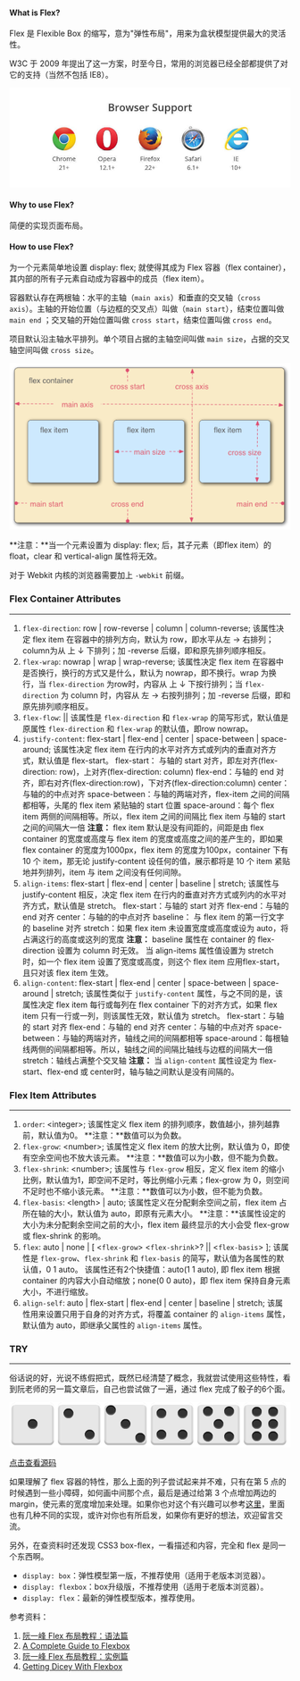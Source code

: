 #### What is Flex?
Flex 是 Flexible Box 的缩写，意为"弹性布局"，用来为盒状模型提供最大的灵活性。

W3C 于 2009 年提出了这一方案，时至今日，常用的浏览器已经全部都提供了对它的支持（当然不包括 IE8）。

![Flex浏览器支持情况](./browser-support.jpg)

#### Why to use Flex?
简便的实现页面布局。

#### How to use Flex?
为一个元素简单地设置 display: flex; 就使得其成为 Flex 容器（flex container），其内部的所有子元素自动成为容器中的成员（flex item）。

容器默认存在两根轴：水平的主轴（`main axis`）和垂直的交叉轴（`cross axis`）。主轴的开始位置（与边框的交叉点）叫做（`main start`），结束位置叫做 `main end` ；交叉轴的开始位置叫做 `cross start`，结束位置叫做 `cross end`。

项目默认沿主轴水平排列。单个项目占据的主轴空间叫做 `main size`，占据的交叉轴空间叫做 `cross size`。

![Flex基本概念](./flex-box.png)

**注意：**当一个元素设置为 display: flex; 后，其子元素（即flex item）的 float，clear 和 vertical-align 属性将无效。

对于 Webkit 内核的浏览器需要加上 `-webkit` 前缀。

### Flex Container Attributes
----
1. `flex-direction`: row | row-reverse | column | column-reverse;
该属性决定 flex item 在容器中的排列方向，默认为 row，即水平从左 → 右排列；column为从 上 ↓ 下排列；加 -reverse 后缀，即和原先排列顺序相反。
2. `flex-wrap`: nowrap | wrap | wrap-reverse;
该属性决定 flex item 在容器中是否换行，换行的方式又是什么，默认为 nowrap，即不换行。wrap 为换行，当 `flex-direction` 为row时，内容从 上 ↓ 下按行排列；当 `flex-direction` 为 column 时，内容从 左 → 右按列排列；加 -reverse 后缀，即和原先排列顺序相反。
3. `flex-flow`: <flex-direction> || <flex-wrap>
该属性是 `flex-direction` 和 `flex-wrap` 的简写形式，默认值是原属性 `flex-direction` 和 `flex-wrap` 的默认值，即row nowrap。
4. `justify-content`: flex-start | flex-end | center | space-between | space-around;
该属性决定 flex item 在行内的水平对齐方式或列内的垂直对齐方式，默认值是 flex-start。
flex-start： 与轴的 start 对齐，即左对齐(flex-direction: row)，上对齐(flex-direction: column)
flex-end：与轴的 end 对齐，即右对齐(flex-direction:row)，下对齐(flex-direction:column)
center： 与轴的的中点对齐
space-between：与轴的两端对齐，flex-item 之间的间隔都相等，头尾的 flex item 紧贴轴的 start 位置
space-around：每个 flex item 两侧的间隔相等。所以，flex item 之间的间隔比 flex item 与轴的 start 之间的间隔大一倍
**注意：**
flex item 默认是没有间距的，间距是由 flex container 的宽度或高度与 flex item 的宽度或高度之间的差产生的，即如果 flex container 的宽度为1000px，flex item 的宽度为100px，container 下有 10 个 item，那无论 justify-content 设任何的值，展示都将是 10 个 item 紧贴地并列排列，item 与 item 之间没有任何间隙。
5. `align-items`: flex-start | flex-end | center | baseline | stretch;
该属性与 justify-content 相反，决定 flex item 在行内的垂直对齐方式或列内的水平对齐方式，默认值是 stretch。
flex-start：与轴的 start 对齐
flex-end：与轴的 end 对齐
center：与轴的的中点对齐
baseline： 与 flex item 的第一行文字的 baseline 对齐
stretch：如果 flex item 未设置宽度或高度或设为 auto，将占满这行的高度或这列的宽度
**注意：**
baseline 属性在 container 的 flex-direction 设置为 column 时无效。
当 align-items 属性值设置为 stretch 时，如一个 flex item 设置了宽度或高度，则这个 flex item 应用flex-start，且只对该 flex item 生效。
6. `align-content`: flex-start | flex-end | center | space-between | space-around | stretch;
该属性类似于 `justify-content` 属性，与之不同的是，该属性决定 flex item 每行或每列在 flex container 下的对齐方式，如果 flex item 只有一行或一列，则该属性无效，默认值为 stretch。
flex-start：与轴的 start 对齐
flex-end：与轴的 end 对齐
center：与轴的中点对齐
space-between：与轴的两端对齐，轴线之间的间隔都相等
space-around：每根轴线两侧的间隔都相等。所以，轴线之间的间隔比轴线与边框的间隔大一倍
stretch：轴线占满整个交叉轴
**注意：**
当 `align-content` 属性设定为 flex-start、flex-end 或 center时，轴与轴之间默认是没有间隔的。

### Flex Item Attributes
----
1. `order`: \<integer\>;
该属性定义 flex item 的排列顺序，数值越小，排列越靠前，默认值为0。
**注意：**数值可以为负数。
2. `flex-grow`: \<number\>;
该属性定义 flex item 的放大比例，默认值为 0，即使有空余空间也不放大该元素。
**注意：**数值可以为小数，但不能为负数。
3. `flex-shrink`: \<number\>;
该属性与 `flex-grow` 相反，定义 flex item 的缩小比例，默认值为1，即空间不足时，等比例缩小元素；flex-grow 为 0，则空间不足时也不缩小该元素。
**注意：**数值可以为小数，但不能为负数。
4. `flex-basis`: \<length\> | auto;
该属性定义在分配剩余空间之前，flex item 占所在轴的大小，默认值为 auto，即原有元素大小。
**注意：**该属性设定的大小为未分配剩余空间之前的大小，flex item 最终显示的大小会受 flex-grow 或 flex-shrink 的影响。
5. `flex`: auto | none | [ <`flex-grow`> <`flex-shrink`>? || <`flex-basis`> ];
该属性是 `flex-grow`、`flex-shrink` 和 `flex-basis` 的简写，默认值为各属性的默认值，0 1 auto。
该属性还有2个快捷值：auto(1 1 auto), 即 flex item 根据 container 的内容大小自动缩放；none(0 0 auto)，即 flex item 保持自身元素大小，不进行缩放。
6. `align-self`: auto | flex-start | flex-end | center | baseline | stretch;
该属性用来设置只用于自身的对齐方式，将覆盖 container 的 `align-items` 属性，默认值为 auto，即继承父属性的 `align-items` 属性。

### TRY
----
俗话说的好，光说不练假把式，既然已经清楚了概念，我就尝试使用这些特性，看到阮老师的另一篇文章后，自己也尝试做了一遍，通过 flex 完成了骰子的6个面。

![骰子的六面](dice.png)

[点击查看源码](http://plnkr.co/edit/BthfuHwFAlZiOUxrU99v?p=preview)

如果理解了 flex 容器的特性，那么上面的列子尝试起来并不难，只有在第 5 点的时候遇到一些小障碍，如何画中间那个点，最后是通过给第 3 个点增加两边的margin，使元素的宽度增加来处理。如果你也对这个有兴趣可以参考[这里](https://davidwalsh.name/flexbox-dice)，里面也有几种不同的实现，或许对你也有所启发，如果你有更好的想法，欢迎留言交流。

另外，在查资料时还发现 CSS3 box-flex，一看描述和内容，完全和 flex 是同一个东西啊。

* `display: box`：弹性模型第一版，不推荐使用（适用于老版本浏览器）。
* `display: flexbox`：box升级版，不推荐使用（适用于老版本浏览器）。
* `display: flex`：最新的弹性模型版本，推荐使用。

参考资料：
1. [阮一峰 Flex 布局教程：语法篇](http://www.ruanyifeng.com/blog/2015/07/flex-grammar.html?utm_source=tuicool)
2. [A Complete Guide to Flexbox](https://css-tricks.com/snippets/css/a-guide-to-flexbox/#flexbox-basics)
3. [阮一峰 Flex 布局教程：实例篇](http://www.ruanyifeng.com/blog/2015/07/flex-examples.html)
4. [Getting Dicey With Flexbox](https://davidwalsh.name/flexbox-dice)